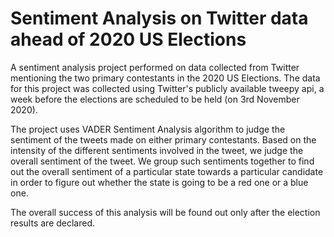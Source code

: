 # Sentiment Analysis on Twitter data ahead of 2020 US Elections
A sentiment analysis project performed on data collected from Twitter mentioning the two primary contestants in the 2020 US Elections. The data for this project was collected using Twitter's publicly available tweepy api, a week before the elections are scheduled to be held (on 3rd November 2020).

The project uses VADER Sentiment Analysis algorithm to judge the sentiment of the tweets made on either primary contestants. Based on the intensity of the different sentiments involved in the tweet, we judge the overall sentiment of the tweet. We group such sentiments together to find out the overall sentiment of a particular state towards a particular candidate in order to figure out whether the state is going to be a red one or a blue one.

The overall success of this analysis will be found out only after the election results are declared.
